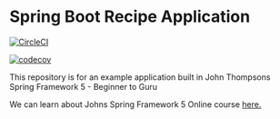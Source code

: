 # Spring Boot Recipe Application

[![CircleCI](https://circleci.com/gh/Mesqualito/spring5-mysql-recipe-app.svg?style=svg)](https://circleci.com/gh/Mesqualito/spring5-mysql-recipe-app)

[![codecov](https://codecov.io/gh/Mesqualito/spring5-mysql-recipe-app/branch/master/graph/badge.svg)](https://codecov.io/gh/Mesqualito/spring5-mysql-recipe-app)

This repository is for an example application built in John Thompsons Spring Framework 5 - Beginner to Guru

We can learn about Johns Spring Framework 5 Online course [here.](http://courses.springframework.guru/p/spring-framework-5-begginer-to-guru/?product_id=363173)
